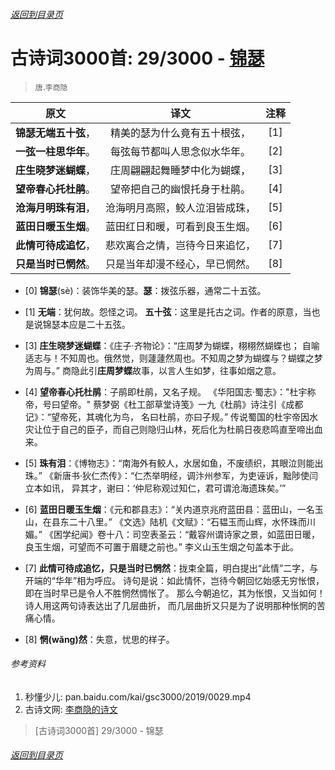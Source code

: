 ###### [返回到目录页](../../gsc3000/index/0001-0100.md)

# 古诗词3000首: 29/3000 - [锦瑟](https://so.gushiwen.org/shiwenv_e46c43d13b97.aspx)
> `唐`.`李商隐`

|原文 |译文 |注释 |
|:---:|:---:|:---:|
|**锦瑟无端五十弦**，|精美的瑟为什么竟有五十根弦，|[1]|
|**一弦一柱思华年**。|每弦每节都叫人思念似水华年。|[2]|
|**庄生晓梦迷蝴蝶**，|庄周翩翩起舞睡梦中化为蝴蝶，|[3]|
|**望帝春心托杜鹃**。|望帝把自己的幽恨托身于杜鹃。|[4]|
|**沧海月明珠有泪**，|沧海明月高照，鲛人泣泪皆成珠，|[5]|
|**蓝田日暖玉生烟**。|蓝田红日和暖，可看到良玉生烟。|[6]|
|**此情可待成追忆**，|悲欢离合之情，岂待今日来追忆，|[7]|
|**只是当时已惘然**。|只是当年却漫不经心，早已惘然。|[8]|

* [0] **锦瑟**(sè)：装饰华美的瑟。**瑟**：拨弦乐器，通常二十五弦。
* [1] **无端**：犹何故。怨怪之词。
      **五十弦**：这里是托古之词。作者的原意，当也是说锦瑟本应是二十五弦。
* [3] **庄生晓梦迷蝴蝶**：《庄子·齐物论》：“庄周梦为蝴蝶，栩栩然蝴蝶也；
      自喻适志与！不知周也。俄然觉，则蘧蘧然周也。不知周之梦为蝴蝶与？蝴蝶之梦为周与。”
      商隐此引**庄周梦蝶**故事，以言人生如梦，往事如烟之意。
* [4] **望帝春心托杜鹃**：子鹃即杜鹃，又名子规。
     《华阳国志·蜀志》："杜宇称帝，号曰望帝。"
      蔡梦弼《杜工部草堂诗笺》一九《杜鹃》诗注引《成都记》：“望帝死，其魂化为鸟， 名曰杜鹃，亦曰子规。”
      传说蜀国的杜宇帝因水灾让位于自己的臣子，而自己则隐归山林，死后化为杜鹃日夜悲鸣直至啼出血来。
* [5] **珠有泪**：《博物志》：“南海外有鲛人，水居如鱼，不废绩织，其眼泣则能出珠。”
     《新唐书·狄仁杰传》：“仁杰举明经，调汴州参军，为吏诬诉，黜陟使闫立本如讯，
     异其才，谢曰：‘仲尼称观过知仁，君可谓沧海遗珠矣。’”

* [6] **蓝田日暖玉生烟**：《元和郡县志》：“关内道京兆府蓝田县：蓝田山，一名玉山，在县东二十八里。”
     《文选》陆机《文赋》：“石韫玉而山辉，水怀珠而川媚。”
     《困学纪闻》卷十八：司空表圣云：“戴容州谓诗家之景，如蓝田日暖，良玉生烟，可望而不可置于眉睫之前也。”
     李义山玉生烟之句盖本于此。
* [7] **此情可待成追忆，只是当时已惘然**：拢束全篇，明白提出“此情”二字，与开端的“华年”相为呼应。
      诗句是说：如此情怀，岂待今朝回忆始感无穷怅恨，即在当时早已是令人不胜惘然惆怅了。
      那么今朝追忆，其为怅恨，又当如何！诗人用这两句诗表达出了几层曲折，
      而几层曲折又只是为了说明那种怅惘的苦痛心情。
* [8] **惘(wǎng)然**：失意，忧思的样子。

###### 参考资料
1. 秒懂少儿: pan.baidu.com/kai/gsc3000/2019/0029.mp4
1. 古诗文网: [李商隐的诗文](https://so.gushiwen.org/authorv_bc94c92721b8.aspx)

> [古诗词3000首] 29/3000 - 锦瑟

###### [返回到目录页](../../gsc3000/index/0001-0100.md)
